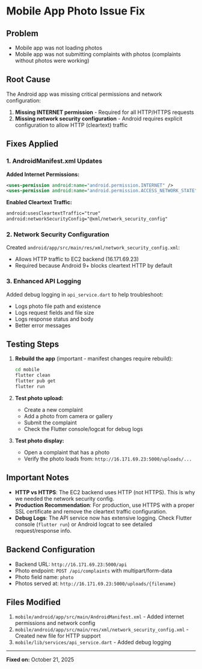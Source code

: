 # Mobile App Photo Issue Fix

## Problem
- Mobile app was not loading photos
- Mobile app was not submitting complaints with photos (complaints without photos were working)

## Root Cause
The Android app was missing critical permissions and network configuration:
1. **Missing INTERNET permission** - Required for all HTTP/HTTPS requests
2. **Missing network security configuration** - Android requires explicit configuration to allow HTTP (cleartext) traffic

## Fixes Applied

### 1. AndroidManifest.xml Updates
**Added Internet Permissions:**
```xml
<uses-permission android:name="android.permission.INTERNET" />
<uses-permission android:name="android.permission.ACCESS_NETWORK_STATE" />
```

**Enabled Cleartext Traffic:**
```xml
android:usesCleartextTraffic="true"
android:networkSecurityConfig="@xml/network_security_config"
```

### 2. Network Security Configuration
Created `android/app/src/main/res/xml/network_security_config.xml`:
- Allows HTTP traffic to EC2 backend (16.171.69.23)
- Required because Android 9+ blocks cleartext HTTP by default

### 3. Enhanced API Logging
Added debug logging in `api_service.dart` to help troubleshoot:
- Logs photo file path and existence
- Logs request fields and file size
- Logs response status and body
- Better error messages

## Testing Steps

1. **Rebuild the app** (important - manifest changes require rebuild):
   ```bash
   cd mobile
   flutter clean
   flutter pub get
   flutter run
   ```

2. **Test photo upload:**
   - Create a new complaint
   - Add a photo from camera or gallery
   - Submit the complaint
   - Check the Flutter console/logcat for debug logs

3. **Test photo display:**
   - Open a complaint that has a photo
   - Verify the photo loads from: `http://16.171.69.23:5000/uploads/...`

## Important Notes

- **HTTP vs HTTPS**: The EC2 backend uses HTTP (not HTTPS). This is why we needed the network security config.
- **Production Recommendation**: For production, use HTTPS with a proper SSL certificate and remove the cleartext traffic configuration.
- **Debug Logs**: The API service now has extensive logging. Check Flutter console (`flutter run`) or Android logcat to see detailed request/response info.

## Backend Configuration
- Backend URL: `http://16.171.69.23:5000/api`
- Photo endpoint: `POST /api/complaints` with multipart/form-data
- Photo field name: `photo`
- Photos served at: `http://16.171.69.23:5000/uploads/{filename}`

## Files Modified
1. `mobile/android/app/src/main/AndroidManifest.xml` - Added internet permissions and network config
2. `mobile/android/app/src/main/res/xml/network_security_config.xml` - Created new file for HTTP support
3. `mobile/lib/services/api_service.dart` - Added debug logging

---
**Fixed on:** October 21, 2025
